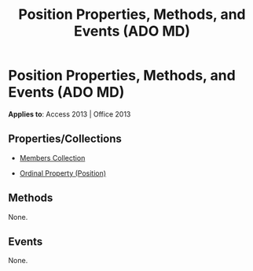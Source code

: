 ﻿---
title: Position Properties, Methods, and Events (ADO MD)
TOCTitle: Properties, Methods, and Events
ms:assetid: b1d770c4-82ae-1536-ff60-638c11882087
ms:mtpsurl: https://msdn.microsoft.com/library/JJ249848(v=office.15)
ms:contentKeyID: 48547155
ms.date: 09/18/2015
mtps_version: v=office.15
---

# Position Properties, Methods, and Events (ADO MD)


**Applies to**: Access 2013 | Office 2013

## Properties/Collections

- [Members Collection](members-collection-ado-md.md)

- [Ordinal Property (Position)](ordinal-property-ado-md-position.md)

## Methods

None.

## Events

None.

